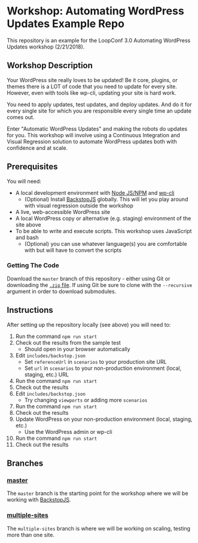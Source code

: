 # Workshop: Automating WordPress Updates Example Repo
This repository is an example for the LoopConf 3.0 Automating WordPress Updates workshop (2/21/2018).  

## Workshop Description
Your WordPress site really loves to be updated! Be it core, plugins, or themes there is a LOT of code that you need to update for every site. However, even with tools like wp-cli, updating your site is hard work.

You need to apply updates, test updates, and deploy updates. And do it for every single site for which you are responsible every single time an update comes out.

Enter "Automatic WordPress Updates" and making the robots do updates for you. This workshop will involve using a Continuous Integration and Visual Regression solution to automate WordPress updates both with confidence and at scale.

## Prerequisites
You will need:
* A local development environment with [Node JS/NPM](https://docs.npmjs.com/getting-started/installing-node) and [wp-cli](wp-cli.org)
    - (Optional) Install [BackstopJS](https://github.com/garris/BackstopJS) globally. This will let you play around with visual regression outside the workshop
* A live, web-accessible WordPress site
* A local WordPress copy or alternative (e.g. staging) environment of the site above
* To be able to write and execute scripts. This workshop uses JavaScript and bash
    - (Optional) you can use whatever language(s) you are comfortable with but will have to convert the scripts

### Getting The Code
Download the `master` branch of this repository - either using Git or downloading the [`.zip` file](https://github.com/ataylorme/loopconf-2018-automated-update-workshop/archive/master.zip). If using Git be sure to clone with the `--recursive` argument in order to download submodules.

## Instructions
After setting up the repository locally (see above) you will need to:
1. Run the command `npm run start`
1. Check out the results from the sample test
    - Should open in your browser automatically
1. Edit `includes/backstop.json`
    - Set `referenceUrl` in `scenarios` to your production site URL
    - Set `url` in `scenarios` to your non-production environment (local, staging, etc.) URL
1. Run the command `npm run start`
1. Check out the results
1. Edit `includes/backstop.json`
    - Try changing `viewports` or adding more `scenarios`
1. Run the command `npm run start`
1. Check out the results
1. Update WordPress on your non-production environment (local, staging, etc.)
    - Use the WordPress admin or wp-cli
1. Run the command `npm run start`
1. Check out the results

## Branches

### [master](https://github.com/ataylorme/loopconf-2018-automated-update-workshop/tree/master)
The `master` branch is the starting point for the workshop where we will be working with [BackstopJS](https://github.com/garris/BackstopJS).

### [multiple-sites](https://github.com/ataylorme/loopconf-2018-automated-update-workshop/tree/multiple-sites)
The `multiple-sites` branch is where we will be working on scaling, testing more than one site.